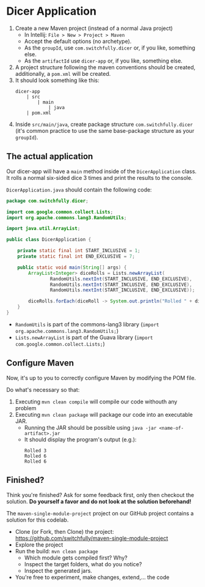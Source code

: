 # Dicer Application

1. Create a new Maven project (instead of a normal Java project)
    - In Intellij: ```File > New > Project > Maven```
    - Accept the default options (no archetype).
    - As the `groupId`, use `com.switchfully.dicer` or, if you like, something else.
    - As the `artifactId` use `dicer-app` or, if you like, something else.
2. A project structure following the maven conventions should be created, additionally, a `pom.xml` will be created.
3. It should look something like this:
    ```
    dicer-app
        | src
            | main
                | java
        | pom.xml
    ```
4. Inside `src/main/java`, create package structure `com.switchfully.dicer` (it's common practice to use the same base-package structure as your `groupId`).

## The actual application

Our dicer-app will have a `main` method inside of the `DicerApplication` class. It rolls a normal six-sided dice 3 times and print the results to the console.

`DicerApplication.java` should contain the following code:
```java
package com.switchfully.dicer;

import com.google.common.collect.Lists;
import org.apache.commons.lang3.RandomUtils;

import java.util.ArrayList;

public class DicerApplication {

    private static final int START_INCLUSIVE = 1;
    private static final int END_EXCLUSIVE = 7;

    public static void main(String[] args) {
        ArrayList<Integer> diceRolls = Lists.newArrayList(
                RandomUtils.nextInt(START_INCLUSIVE, END_EXCLUSIVE),
                RandomUtils.nextInt(START_INCLUSIVE, END_EXCLUSIVE),
                RandomUtils.nextInt(START_INCLUSIVE, END_EXCLUSIVE));

        diceRolls.forEach(diceRoll -> System.out.println("Rolled " + diceRoll));
    }
}
```
- `RandomUtils` is part of the commons-lang3 library (`import org.apache.commons.lang3.RandomUtils;`)
- `Lists.newArrayList` is part of the Guava library (`import com.google.common.collect.Lists;`)

## Configure Maven

Now, it's up to you to correctly configure Maven by modifying the POM file.

Do what's necessary so that:
1. Executing `mvn clean compile` will compile our code withouth any problem
2. Executing `mvn clean package` will package our code into an executable JAR.
    - Running the JAR should be possible using `java -jar <name-of-artifact>.jar`
    - It should display the program's output (e.g.):
        ```
        Rolled 3
        Rolled 6
        Rolled 6
        ```

## Finished?

Think you're finished? Ask for some feedback first, only then checkout the solution.
**Do yourself a favor and do not look at the solution beforehand!**
 
The `maven-single-module-project` project on our GitHub project contains a solution for this codelab.
- Clone (or Fork, then Clone) the project: https://github.com/switchfully/maven-single-module-project
- Explore the project
- Run the build: `mvn clean package`
    - Which module gets compiled first? Why?
    - Inspect the target folders, what do you notice?
    - Inspect the generated jars.
- You're free to experiment, make changes, extend,... the code

